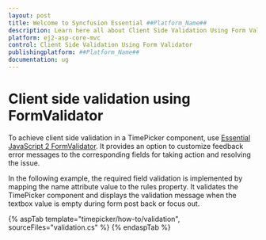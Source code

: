 ```yaml
---
layout: post
title: Welcome to Syncfusion Essential ##Platform_Name##
description: Learn here all about Client Side Validation Using Form Validator of Syncfusion Essential ##Platform_Name## widgets based on HTML5 and jQuery.
platform: ej2-asp-core-mvc
control: Client Side Validation Using Form Validator
publishingplatform: ##Platform_Name##
documentation: ug
---
```



# Client side validation using FormValidator

To achieve client side validation in a TimePicker component, use
[Essential JavaScript 2 FormValidator](https://ej2.syncfusion.com/documentation/form-validator). It provides an option to customize feedback error messages to the corresponding
fields for taking action and resolving the issue.

In the following example, the required field validation is implemented by mapping the name attribute
value to the rules property. It validates the TimePicker component and displays the validation
message when the textbox value is empty during form post back or focus out.

{% aspTab template="timepicker/how-to/validation", sourceFiles="validation.cs" %}
{% endaspTab %}
